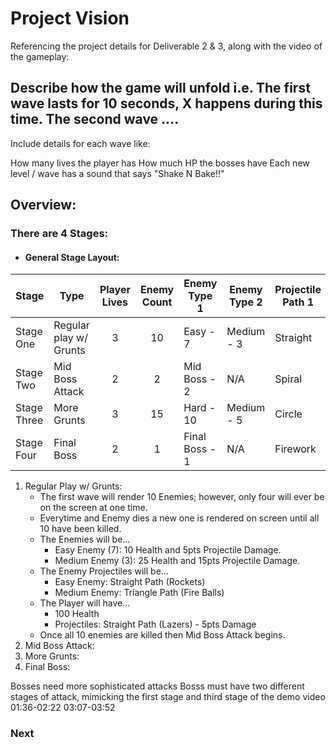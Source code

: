 # Project Vision

Referencing the project details for Deliverable 2 & 3, along with the video of the gameplay:

##  Describe how the game will unfold i.e. The first wave lasts for 10 seconds, X happens during this time. The second wave ....

Include details for each wave like:

How many lives the player has
How much HP the bosses have
Each new level / wave has a sound that says "Shake N Bake!!"

## Overview:

### There are 4 Stages:
+ #### General Stage Layout:
| Stage | Type | Player Lives | Enemy Count | Enemy Type 1 | Enemy Type 2 | Projectile Path 1 | Projectile Path 2 |
|--------------|------------------------|:---:|:---:|----------------|------------|---------------|--------------|
| Stage One    | Regular play w/ Grunts | 3   | 10  | Easy - 7       | Medium - 3 | Straight | Triangle     |
| Stage Two    | Mid Boss Attack        | 2   | 2   | Mid Boss - 2   | N/A        | Spiral   | Semicircle   |
| Stage Three  | More Grunts            | 3   | 15  | Hard - 10      | Medium - 5 | Circle   | Spiral Down  |
| Stage Four   | Final Boss             | 2   | 1   | Final Boss - 1 | N/A        | Firework | Checkerboard |

1. Regular Play w/ Grunts:
    * The first wave will render 10 Enemies; however, only four will ever be on the screen at one time.
    * Everytime and Enemy dies a new one is rendered on screen until all 10 have been killed.
    * The Enemies will be...
        * Easy Enemy (7): 10 Health and 5pts Projectile Damage.
        * Medium Enemy (3): 25 Health and 15pts Projectile Damage.
    * The Enemy Projectiles will be...
        * Easy Enemy: Straight Path (Rockets)
        * Medium Enemy: Triangle Path (Fire Balls)
    * The Player will have...
        * 100 Health
        * Projectiles: Straight Path (Lazers) - 5pts Damage
    * Once all 10 enemies are killed then Mid Boss Attack begins.
2. Mid Boss Attack:
3. More Grunts:
4. Final Boss:

Bosses need more sophisticated attacks
Bosss must have two different stages of attack, mimicking the first stage and third stage of the demo video
01:36-02:22
03:07-03:52

### Next